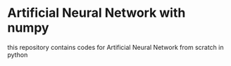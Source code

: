 # Artificial Neural Network with numpy
this repository contains codes for Artificial Neural Network from scratch in python
